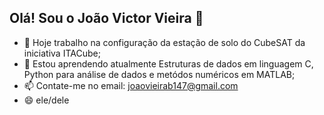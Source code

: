 ## Olá! Sou o João Victor Vieira 👋
- 🔭 Hoje trabalho na configuração da estação de solo do CubeSAT da iniciativa ITACube;
- 🌱 Estou aprendendo atualmente Estruturas de dados em linguagem C, Python para análise de dados
  e metódos numéricos em MATLAB;
- 📫 Contate-me no email: joaovieirab147@gmail.com
- 😄 ele/dele
